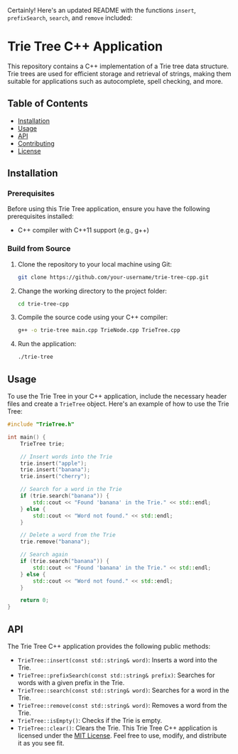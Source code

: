Certainly! Here's an updated README with the functions `insert`, `prefixSearch`, `search`, and `remove` included:

# Trie Tree C++ Application

This repository contains a C++ implementation of a Trie tree data structure. Trie trees are used for efficient storage and retrieval of strings, making them suitable for applications such as autocomplete, spell checking, and more.

## Table of Contents
- [Installation](#installation)
- [Usage](#usage)
- [API](#api)
- [Contributing](#contributing)
- [License](#license)

## Installation

### Prerequisites

Before using this Trie Tree application, ensure you have the following prerequisites installed:

- C++ compiler with C++11 support (e.g., g++)

### Build from Source

1. Clone the repository to your local machine using Git:

   ```bash
   git clone https://github.com/your-username/trie-tree-cpp.git
   ```

2. Change the working directory to the project folder:

   ```bash
   cd trie-tree-cpp
   ```

3. Compile the source code using your C++ compiler:

   ```bash
   g++ -o trie-tree main.cpp TrieNode.cpp TrieTree.cpp
   ```

4. Run the application:

   ```bash
   ./trie-tree
   ```

## Usage

To use the Trie Tree in your C++ application, include the necessary header files and create a `TrieTree` object. Here's an example of how to use the Trie Tree:

```cpp
#include "TrieTree.h"

int main() {
    TrieTree trie;

    // Insert words into the Trie
    trie.insert("apple");
    trie.insert("banana");
    trie.insert("cherry");

    // Search for a word in the Trie
    if (trie.search("banana")) {
        std::cout << "Found 'banana' in the Trie." << std::endl;
    } else {
        std::cout << "Word not found." << std::endl;
    }

    // Delete a word from the Trie
    trie.remove("banana");

    // Search again
    if (trie.search("banana")) {
        std::cout << "Found 'banana' in the Trie." << std::endl;
    } else {
        std::cout << "Word not found." << std::endl;
    }

    return 0;
}
```

## API

The Trie Tree C++ application provides the following public methods:

- `TrieTree::insert(const std::string& word)`: Inserts a word into the Trie.
- `TrieTree::prefixSearch(const std::string& prefix)`: Searches for words with a given prefix in the Trie.
- `TrieTree::search(const std::string& word)`: Searches for a word in the Trie.
- `TrieTree::remove(const std::string& word)`: Removes a word from the Trie.
- `TrieTree::isEmpty()`: Checks if the Trie is empty.
- `TrieTree::clear()`: Clears the Trie.
This Trie Tree C++ application is licensed under the [MIT License](LICENSE). Feel free to use, modify, and distribute it as you see fit.

